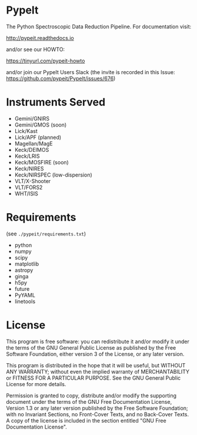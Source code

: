 # PypeIt
The Python Spectroscopic Data Reduction Pipeline.  For
documentation visit:

http://pypeit.readthedocs.io

and/or see our HOWTO:

https://tinyurl.com/pypeit-howto

and/or join our PypeIt Users Slack 
(the invite is recorded in this Issue:
https://github.com/pypeit/PypeIt/issues/676)

# Instruments Served
* Gemini/GNIRS
* Gemini/GMOS (soon)
* Lick/Kast 
* Lick/APF (planned)
* Magellan/MagE
* Keck/DEIMOS
* Keck/LRIS 
* Keck/MOSFIRE (soon)
* Keck/NIRES
* Keck/NIRSPEC (low-dispersion)
* VLT/X-Shooter
* VLT/FORS2
* WHT/ISIS

# Requirements

(see `./pypeit/requirements.txt`)

* python
* numpy
* scipy
* matplotlib
* astropy
* ginga
* h5py
* future
* PyYAML
* linetools

# License
This program is free software: you can redistribute it and/or modify
it under the terms of the GNU General Public License as published by
the Free Software Foundation, either version 3 of the License, or
any later version.

This program is distributed in the hope that it will be useful,
but WITHOUT ANY WARRANTY; without even the implied warranty of
MERCHANTABILITY or FITNESS FOR A PARTICULAR PURPOSE.  See the
GNU General Public License for more details.

Permission is granted to copy, distribute and/or modify the supporting document
under the terms of the GNU Free Documentation License, Version 1.3
or any later version published by the Free Software Foundation;
with no Invariant Sections, no Front-Cover Texts, and no Back-Cover Texts.
A copy of the license is included in the section entitled "GNU
Free Documentation License".
